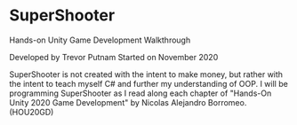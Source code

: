 # SuperShooter
Hands-on Unity Game Development Walkthrough

Developed by Trevor Putnam
Started on November 2020

SuperShooter is not created with the intent to make money, but rather with the intent to teach myself C# and further my understanding of OOP.
I will be programming SuperShooter as I read along each chapter of "Hands-On Unity 2020 Game Development" by Nicolas Alejandro Borromeo. (HOU20GD)
